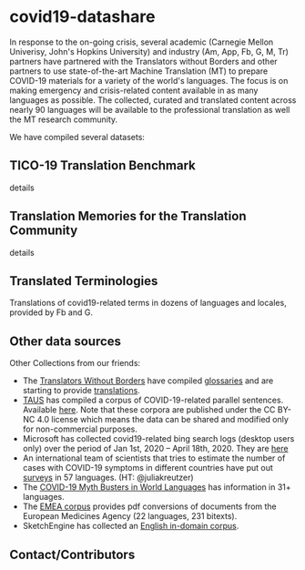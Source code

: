 # covid19-datashare
In response to the on-going crisis, several academic (Carnegie Mellon Univerisy, John's Hopkins University) and industry (Am, App, Fb, G, M, Tr) partners have partnered with the Translators without Borders and other partners to use state-of-the-art Machine Translation (MT) to prepare COVID-19 materials for a variety of the world's languages. The focus is on making emergency and crisis-related content available in as many languages as possible. The collected, curated and translated content across nearly 90 languages will be available to the professional translation as well the MT research community.

We have compiled several datasets:

## TICO-19 Translation Benchmark
details

## Translation Memories for the Translation Community
details

## Translated Terminologies
Translations of covid19-related terms in dozens of languages and locales, provided by Fb and G.

## Other data sources

Other Collections from our friends:
* The [Translators Without Borders](https://translatorswithoutborders.org/) have compiled [glossaries](https://translatorswithoutborders.org/twb-glossary-for-covid-19/) and are starting to provide [translations](https://translatorswithoutborders.org/translations-covid-19/).
* [TAUS](https://www.taus.net/) has compiled a corpus of COVID-19-related parallel sentences. Available [here](https://md.taus.net/corona). Note that these corpora are published under the CC BY-NC 4.0 license which means the data can be shared and modified only for non-commercial purposes.  
* Microsoft has collected covid19-related bing search logs (desktop users only) over the period of Jan 1st, 2020 – April 18th, 2020. They are [here](https://github.com/microsoft/BingCoronavirusQuerySet)
* An international team of scientists that tries to estimate the number of cases with COVID-19 symptoms in different countries have put out [surveys](https://github.com/GCGImdea/coronasurveys/blob/master/surveys.md) in 57 languages. (HT: @juliakreutzer)
* The [COVID-19 Myth Busters in World Languages](https://covid-no-mb.org/) has information in 31+ languages.
* The [EMEA corpus](http://opus.nlpl.eu/EMEA.php) provides pdf conversions of documents from the European Medicines Agency (22 languages, 231 bitexts).
* SketchEngine has collected an [English in-domain corpus](https://www.sketchengine.eu/covid19/).


## Contact/Contributors

